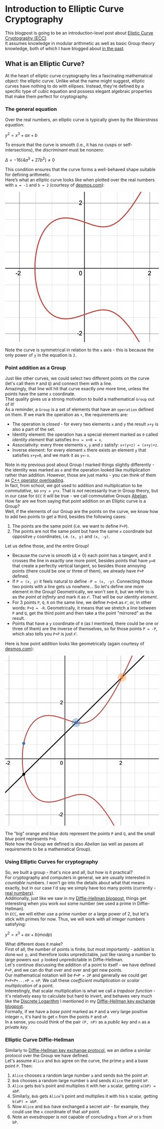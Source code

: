 # Introduction to Elliptic Curve Cryptography
This blogpost is going to be an introduction-level post about [Eliptic Curve Cryptography (ECC)](https://en.wikipedia.org/wiki/Elliptic-curve_cryptography).  
It assumes knowledge in modular arithmetic as well as basic Group theory knowledge, both of which I have blogged about [in the past](https://github.com/yo-yo-yo-jbo/crypto_modular/).  

## What is an Elliptic Curve?
At the heart of elliptic curve cryptography lies a fascinating mathematical object: the elliptic curve. Unlike what the name might suggest, elliptic curves have nothing to do with ellipses. Instead, they're defined by a specific type of cubic equation and possess elegant algebraic properties that make them perfect for cryptography.

### The general equation
Over the real numbers, an elliptic curve is typically given by the *Weierstrass equation*:

$y^2=x^3+ax+b$

To ensure that the curve is smooth (i.e., it has no cusps or self-intersections), the *discriminant* must be nonzero:

$\Delta=−16(4a^3+27b^2)\neq0$

This condition ensures that the curve forms a well-behaved shape suitable for defining arithmetic.  
Here’s what an elliptic curve looks like when plotted over the real numbers with `a = -1` and `b = 2` (courtesy of [desmos.com](https://www.desmos.com)):  

![Elliptic Curve plot](ecc_plot.png)

Note the curve is symmetrical in relation to the `x` axis - this is because the only power of `y` in the equation is `2`.

### Point addition as a Group
Just like other curves, we could select two different points on the curve (let's call them `P` and `Q`) and connect them with a line.  
Amazingly, that line will hit that curve exactly *one* more time, unless the points have the same `x` coordinate.  
That quality gives us a strong motivation to build a mathematical `Group` out of it!  
As a reminder, a `Group` is a set of elements that have an `operation` defined on them. If we mark the operation as `+`, the requirements are:
- The operation is *closed* - for every two elements `x` and `y` the result `x+y` is also a part of the set.
- Identity element: the operation has a special element marked as `0` called *identity element* that satisfies `0+x = x+0 = x`.
- Associativity: every three elements `x`, `y` and `z` satisfy: `x+(y+z) = (x+y)+z`.
- Inverse element: for every element `x` there exists an element `y` that satisfies `x+y=0`, and we mark it as `y=-x`.

Note in my previous post about Group I marked things slightly differently - the identity was marked as `e` and the operation looked like multiplication rather than addition. However, those are just marks - you can think of them as [C++ operator overloading](https://en.cppreference.com/w/cpp/language/operators).  
In fact, from school, we got used to addition and multiplication to be *commutative*, so `x+y = y+x`. That is *not* necessarily true in Group theory, but in our case for `ECC` it will be true - we call commutative Groups [Abelian](https://en.wikipedia.org/wiki/Abelian_group).  
How far are we from saying that point addition on an Elliptic curve is a Group?  
Well, if the elements of our Group are the points on the curve, we know how to add two points to get a third, besides the following cases:
1. The points are the same point (i.e. we want to define `P+P`).
2. The points are not the same point but have the same `x` coordinate but oppositve `y` coordinates, i.e. `(x, y)` and `(x, -y)`.

Let us define those, and the entire Group!
- Because the curve is smooth ($\Delta\neq0$) each point has a tangent, and it crosses the line in exactly one more point, besides points that have `y=0` that create a perfectly vertical tangent, so besides those annoying points (there could be one or three of them), we already have `P+P` defined.
- If `P = (x, y)` it feels natural to define `-P = (x, -y)`. Connecting those two points with a line gets us nowhere... So let's define one more element in the Group! Geometrically, we won't see it, but we refer to is as *the point at Infinity* and mark it as $\mathcal{O}$. That will be our *identity element*.
- For 3 points `P`, `Q`, `R` on the same line, we define `P+Q+R` as $\mathcal{O}$, or, in other words: `P+Q = -R`. Geometrically, it means that we stretch a line between `P` and `Q`, get the third point and then take a the point "mirrored" as the result.
- Points that have a `y` coordinate of `0` (as I mentined, there could be one or three of them) are the inverse of themselves, so for those points `P = -P`, which also tells you `P+P` is just $\mathcal{O}$.

Here is how point addition looks like geometrically (again courtesy of [desmos.com](https://www.desmos.com)):

![Elliptic Curve plot](ecc_addition.png)

The "big" orange and blue dots represent the points `P` and `Q`, and the small *blue* point represents `P+Q`.  
Note how the Group we defined is also *Abelian* (as well as passes all requirements to be a mathematical Group).

### Using Elliptic Curves for cryptography
So, we built a group - that's nice and all, but how is it practical?  
For cryptography and computers in general, we are usually interested in *countable* numbers. I won't go into the details about what that means exactly, but in our case I'd say we simply have too many points (currently - [real numbers](https://en.wikipedia.org/wiki/Real_number)).  
Additionally, just like we saw in my [Diffie-Hellman blogpost](https://github.com/yo-yo-yo-jbo/dh_key_exchange/), things get interesting when you work `mod` some number (we used a prime in Diffie-Hellman).  
In `ECC`, we will either use a prime number or a large power of 2, but let's stick with primes for now. Thus, we will work with all integer numbers satisfying:

$y^2=x^3+ax+b (mod p)$

What different does it make?  
First of all, the number of points is finite, but most importantly - addition is done `mod p`, and therefore looks unpredictable, just like raising a number to large powers `mod p` looked unpredictable in Diffie-Hellman.  
Let's continue discussing the addition of a point to itself - we have defined `P+P`, and we can do that over and over and get new points.  
Our mathematical notation will be `P+P = 2P` and generally we could get `P+P+P+...+P = nP`. We call these *coefficient multiplication* or *scalar multiplication* of a point.  
Interestingly, that scalar multiplication is what we call a *trapdoor function* - it's relatively easy to calculate but hard to invert, and behaves very much like the [Discrete Logarithm](https://en.wikipedia.org/wiki/Discrete_logarithm) I mentioned in my [Diffie-Hellman key exchange blogpost](https://github.com/yo-yo-yo-jbo/dh_key_exchange/).  
Formally, if we have a *base point* marked as `P` and a very large positive integer `n`, it's hard to get `n` from the points `P` and `nP`.  
In a sense, you could think of the pair `(P, nP)` as a *public key* and `n` as a *private key*.

### Elliptic Curve Diffie-Hellman
Similarly to [Diffie-Hellman key exchange protocol](https://github.com/yo-yo-yo-jbo/dh_key_exchange/), we an define a similar protocol over the Group we have defined.  
Let's assume `Alice` and `Bob` agree on the curve, the prime `p` and a base point `P`. Then:
1. `Alice` chooses a random large number `a` and sends `Bob` the point `aP`.
2. `Bob` chooses a random large number `b` and sends `Alice` the point `bP`.
3. `Alice` gets `Bob`'s point and multiplies it with her `a` scalar, getting `a(bP) = abP`.
4. Similarly, `Bob` gets `Alice`'s point and multiplies it with his `b` scalar, getting `b(aP) = abP`.
5. Now `Alice` and `Bob` have exchanged a secret `abP` - for example, they could use the `x` coordinate of that `abP` point.
6. Note an evesdropper is not capable of concluding `a` from `aP` or `b` from `bP`.
